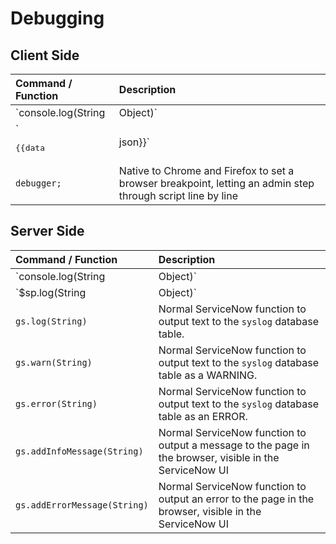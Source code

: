 # Debugging

## Client Side

| Command / Function | Description |
| :------ | :----------- |
| `console.log(String|Object)`   | Outputs to the browser console. When used in the Client Controller, this command is native to the browser. |
| `<pre>{{data|json}}</pre>` | Add this to the template. Uses Angular [json filter](https://docs.angularjs.org/api/ng/filter/json) to display content of `data` object in an easy-to-read fashion |
| `debugger;` | Native to Chrome and Firefox to set a browser breakpoint, letting an admin step through script line by line |


## Server Side


| Command / Function | Description |
| :------ | :----------- |
| `console.log(String|Object)` | Outputs to the browser console. When used in the Server Script, can log server-side JavaScript Objects and Strings |
| `$sp.log(String|Object)` | Outputs to a Service Portal page. Can log server-side JavaScript Objects and Strings. Similar to `gs.addInfoMessage(String)` but only outputs if user has `sp_admin` role or is impersonating. |
| `gs.log(String)` | Normal ServiceNow function to output text to the `syslog` database table. |
| `gs.warn(String)` | Normal ServiceNow function to output text to the `syslog` database table as a WARNING. |
| `gs.error(String)` | Normal ServiceNow function to output text to the `syslog` database table as an ERROR.|
| `gs.addInfoMessage(String)` | Normal ServiceNow function to output a message to the page in the browser, visible in the ServiceNow UI|
| `gs.addErrorMessage(String)` | Normal ServiceNow function to output an error to the page in the browser, visible in the ServiceNow UI|
